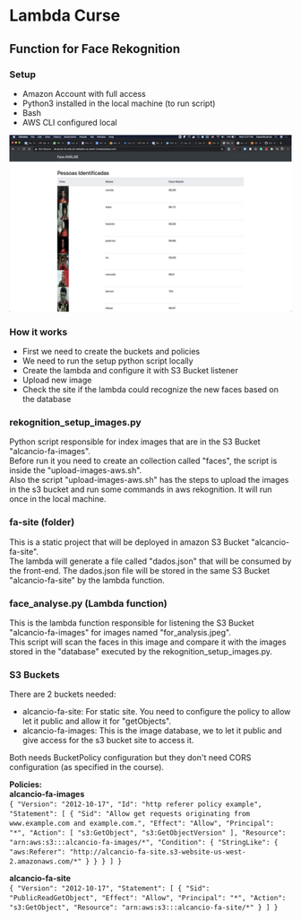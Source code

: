 # Lambda Curse

## Function for Face Rekognition

### Setup
* Amazon Account with full access
* Python3 installed in the local machine (to run script)
* Bash
* AWS CLI configured local

![fa-site](readme-image-fa-site.png)

### How it works
* First we need to create the buckets and policies
* We need to run the setup python script locally
* Create the lambda and configure it with S3 Bucket listener
* Upload new image
* Check the site if the lambda could recognize the new faces based on the database

### rekognition_setup_images.py
Python script responsible for index images that are in the S3 Bucket "alcancio-fa-images".  
Before run it you need to create an collection called "faces", the script is inside the "upload-images-aws.sh".  
Also the script "upload-images-aws.sh" has the steps to upload the images in the s3 bucket and run some commands in aws rekognition.
It will run once in the local machine.    

### fa-site (folder)
This is a static project that will be deployed in amazon S3 Bucket "alcancio-fa-site".  
The lambda will generate a file called "dados.json" that will be consumed by the front-end.
The dados.json file will be stored in the same S3 Bucket "alcancio-fa-site" by the lambda function.  

### face_analyse.py (Lambda function)
This is the lambda function responsible for listening the S3 Bucket "alcancio-fa-images" for images named "for_analysis.jpeg".  
This script will scan the faces in this image and compare it with the images stored in the "database" executed by the rekognition_setup_images.py.  

### S3 Buckets
There are 2 buckets needed:
* alcancio-fa-site: For static site. You need to configure the policy to allow let it public and allow it for "getObjects".
* alcancio-fa-images: This is the image database, we to let it public and give access for the s3 bucket site to access it.

Both needs BucketPolicy configuration but they don't need CORS configuration (as specified in the course).

**Policies:**  
**alcancio-fa-images**  
`{
    "Version": "2012-10-17",
    "Id": "http referer policy example",
    "Statement": [
        {
            "Sid": "Allow get requests originating from www.example.com and example.com.",
            "Effect": "Allow",
            "Principal": "*",
            "Action": [
                "s3:GetObject",
                "s3:GetObjectVersion"
            ],
            "Resource": "arn:aws:s3:::alcancio-fa-images/*",
            "Condition": {
                "StringLike": {
                    "aws:Referer": "http://alcancio-fa-site.s3-website-us-west-2.amazonaws.com/*"
                }
            }
        }
    ]
}`

**alcancio-fa-site**  
`{
    "Version": "2012-10-17",
    "Statement": [
        {
            "Sid": "PublicReadGetObject",
            "Effect": "Allow",
            "Principal": "*",
            "Action": "s3:GetObject",
            "Resource": "arn:aws:s3:::alcancio-fa-site/*"
        }
    ]
}`